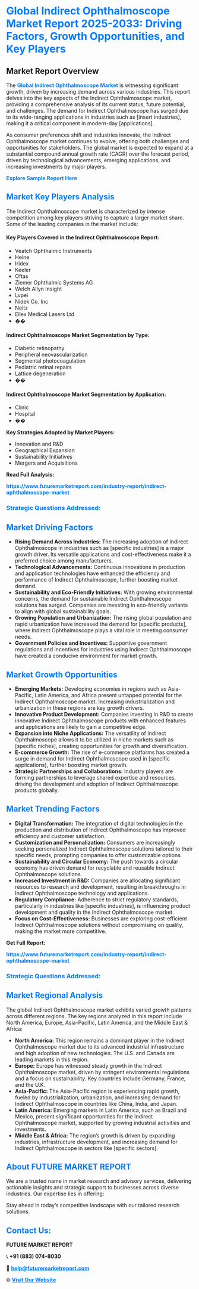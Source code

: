 <h1 style="color: #007BFF;">Global Indirect Ophthalmoscope Market Report 2025-2033: Driving Factors, Growth Opportunities, and Key Players</h1>

<section id="overview">
<h2>Market Report Overview</h2>
<p>The <a href="https://www.futuremarketreport.com/industry-report/indirect-ophthalmoscope-market" style="color: #007BFF; text-decoration: none;"><strong>Global Indirect Ophthalmoscope Market</strong></a> is witnessing significant growth, driven by increasing demand across various industries. This report delves into the key aspects of the Indirect Ophthalmoscope market, providing a comprehensive analysis of its current status, future potential, and challenges. The demand for Indirect Ophthalmoscope has surged due to its wide-ranging applications in industries such as [insert industries], making it a critical component in modern-day [applications].</p>
<p>As consumer preferences shift and industries innovate, the Indirect Ophthalmoscope market continues to evolve, offering both challenges and opportunities for stakeholders. The global market is expected to expand at a substantial compound annual growth rate (CAGR) over the forecast period, driven by technological advancements, emerging applications, and increasing investments by major players.</p>
</section>

<section id="overview">
<p><a href="https://www.futuremarketreport.com/request-sample/reportId=117625" style="color: #007BFF; text-decoration: none;"><strong>Explore Sample Report Here</strong></a></p>
</section>

<section id="key-players">
<h2 style="color: #007BFF;">Market Key Players Analysis</h2>
<p>The Indirect Ophthalmoscope market is characterized by intense competition among key players striving to capture a larger market share. Some of the leading companies in the market include:</p>
<h4>Key Players Covered in the Indirect Ophthalmoscope Report:</h4>
<ul><li>Veatch Ophthalmic Instruments</li><li>Heine</li><li>Iridex</li><li>Keeler</li><li>Oftas</li><li>Ziemer Ophthalmic Systems AG</li><li>Welch Allyn Insight</li><li>Lvpei</li><li>Nidek Co. Inc</li><li>Neitz</li><li>Ellex Medical Lasers Ltd</li><li>��</li></ul>
<h4>Indirect Ophthalmoscope Market Segmentation by Type:</h4>
<ul><li>Diabetic retinopathy</li><li>Peripheral neovascularization</li><li>Segmental photocoagulation</li><li>Pediatric retinal repairs</li><li>Lattice degeneration</li><li>��</li></ul>

<h4>Indirect Ophthalmoscope Market Segmentation by Application:</h4>
<ul><li>Clinic</li><li>Hospital</li><li>��</li></ul>
<p><strong>Key Strategies Adopted by Market Players:</strong></p>
<ul>
<li>Innovation and R&D</li>
<li>Geographical Expansion</li>
<li>Sustainability Initiatives</li>
<li>Mergers and Acquisitions</li>
</ul>
</section>

<section>
<p><strong>Read Full Analysis: </strong></p><a href="https://www.futuremarketreport.com/industry-report/indirect-ophthalmoscope-market" style="color: #007BFF; text-decoration: none;"><strong>https://www.futuremarketreport.com/industry-report/indirect-ophthalmoscope-market</strong></a>
<h3 style="color: #007BFF;">Strategic Questions Addressed:</h3>
</section>

<section id="driving-factors">
<h2 style="color: #007BFF;">Market Driving Factors</h2>
<ul>
<li><strong>Rising Demand Across Industries:</strong> The increasing adoption of Indirect Ophthalmoscope in industries such as [specific industries] is a major growth driver. Its versatile applications and cost-effectiveness make it a preferred choice among manufacturers.</li>
<li><strong>Technological Advancements:</strong> Continuous innovations in production and application technologies have enhanced the efficiency and performance of Indirect Ophthalmoscope, further boosting market demand.</li>
<li><strong>Sustainability and Eco-Friendly Initiatives:</strong> With growing environmental concerns, the demand for sustainable Indirect Ophthalmoscope solutions has surged. Companies are investing in eco-friendly variants to align with global sustainability goals.</li>
<li><strong>Growing Population and Urbanization:</strong> The rising global population and rapid urbanization have increased the demand for [specific products], where Indirect Ophthalmoscope plays a vital role in meeting consumer needs.</li>
<li><strong>Government Policies and Incentives:</strong> Supportive government regulations and incentives for industries using Indirect Ophthalmoscope have created a conducive environment for market growth.</li>
</ul>
</section>

<section id="growth-opportunities">
<h2 style="color: #007BFF;">Market Growth Opportunities</h2>
<ul>
<li><strong>Emerging Markets:</strong> Developing economies in regions such as Asia-Pacific, Latin America, and Africa present untapped potential for the Indirect Ophthalmoscope market. Increasing industrialization and urbanization in these regions are key growth drivers.</li>
<li><strong>Innovative Product Development:</strong> Companies investing in R&D to create innovative Indirect Ophthalmoscope products with enhanced features and applications are likely to gain a competitive edge.</li>
<li><strong>Expansion into Niche Applications:</strong> The versatility of Indirect Ophthalmoscope allows it to be utilized in niche markets such as [specific niches], creating opportunities for growth and diversification.</li>
<li><strong>E-commerce Growth:</strong> The rise of e-commerce platforms has created a surge in demand for Indirect Ophthalmoscope used in [specific applications], further boosting market growth.</li>
<li><strong>Strategic Partnerships and Collaborations:</strong> Industry players are forming partnerships to leverage shared expertise and resources, driving the development and adoption of Indirect Ophthalmoscope products globally.</li>
</ul>
</section>

<section id="trending-factors">
<h2 style="color: #007BFF;">Market Trending Factors</h2>
<ul>
<li><strong>Digital Transformation:</strong> The integration of digital technologies in the production and distribution of Indirect Ophthalmoscope has improved efficiency and customer satisfaction.</li>
<li><strong>Customization and Personalization:</strong> Consumers are increasingly seeking personalized Indirect Ophthalmoscope solutions tailored to their specific needs, prompting companies to offer customizable options.</li>
<li><strong>Sustainability and Circular Economy:</strong> The push towards a circular economy has driven demand for recyclable and reusable Indirect Ophthalmoscope solutions.</li>
<li><strong>Increased Investment in R&D:</strong> Companies are allocating significant resources to research and development, resulting in breakthroughs in Indirect Ophthalmoscope technology and applications.</li>
<li><strong>Regulatory Compliance:</strong> Adherence to strict regulatory standards, particularly in industries like [specific industries], is influencing product development and quality in the Indirect Ophthalmoscope market.</li>
<li><strong>Focus on Cost-Effectiveness:</strong> Businesses are exploring cost-efficient Indirect Ophthalmoscope solutions without compromising on quality, making the market more competitive.</li>
</ul>
</section>

<section>
<p><strong>Get Full Report: </strong></p><a href="https://www.futuremarketreport.com/industry-report/indirect-ophthalmoscope-market" style="color: #007BFF; text-decoration: none;"><strong>https://www.futuremarketreport.com/industry-report/indirect-ophthalmoscope-market</strong></a>
<h3 style="color: #007BFF;">Strategic Questions Addressed:</h3>
</section>


<section id="regional-analysis">
<h2 style="color: #007BFF;">Market Regional Analysis</h2>
<p>The global Indirect Ophthalmoscope market exhibits varied growth patterns across different regions. The key regions analyzed in this report include North America, Europe, Asia-Pacific, Latin America, and the Middle East & Africa:</p>
<ul>
<li><strong>North America:</strong> This region remains a dominant player in the Indirect Ophthalmoscope market due to its advanced industrial infrastructure and high adoption of new technologies. The U.S. and Canada are leading markets in this region.</li>
<li><strong>Europe:</strong> Europe has witnessed steady growth in the Indirect Ophthalmoscope market, driven by stringent environmental regulations and a focus on sustainability. Key countries include Germany, France, and the U.K.</li>
<li><strong>Asia-Pacific:</strong> The Asia-Pacific region is experiencing rapid growth, fueled by industrialization, urbanization, and increasing demand for Indirect Ophthalmoscope in countries like China, India, and Japan.</li>
<li><strong>Latin America:</strong> Emerging markets in Latin America, such as Brazil and Mexico, present significant opportunities for the Indirect Ophthalmoscope market, supported by growing industrial activities and investments.</li>
<li><strong>Middle East & Africa:</strong> The region’s growth is driven by expanding industries, infrastructure development, and increasing demand for Indirect Ophthalmoscope in sectors like [specific sectors].</li>
</ul>
</section>

<footer>
<h2 style="color: #007BFF;">About FUTURE MARKET REPORT</h2>
<p>We are a trusted name in market research and advisory services, delivering actionable insights and strategic support to businesses across diverse industries. Our expertise lies in offering:</p>

<p>Stay ahead in today’s competitive landscape with our tailored research solutions.</p>

<h2 style="color: #007BFF;">Contact Us:</h2>
<p><strong>FUTURE MARKET REPORT</strong></p>
<p>📞 <strong>+91 (883) 074-8030</strong></p>
<p>📧 <strong><a href="mailto:help@futuremarketreport.com" style="color: #007BFF;">help@futuremarketreport.com</a></strong></p>
<p>🌐 <strong><a href="https://www.futuremarketreport.com/" style="color: #007BFF;">Visit Our Website</a></strong></p>
</footer>